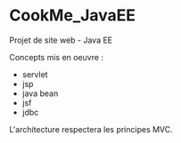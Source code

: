 # CookMe_JavaEE
Projet de site web - Java EE

Concepts mis en oeuvre :
+ servlet
+ jsp
+ java bean
+ jsf
+ jdbc

L'architecture respectera les principes MVC.
